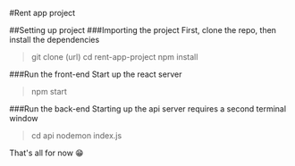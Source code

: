#Rent app project

##Setting up project
###Importing the project
First, clone the repo, then install the dependencies

> git clone (url)
> cd rent-app-project
> npm install

###Run the front-end
Start up the react server

> npm start

###Run the back-end
Starting up the api server requires a second terminal window

> cd api
> nodemon index.js

That's all for now 😁
